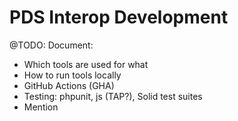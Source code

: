 # PDS Interop Development

@TODO: Document:
- Which tools are used for what
- How to run tools locally
- GitHub Actions (GHA)
- Testing: phpunit, js (TAP?), Solid test suites
- Mention
